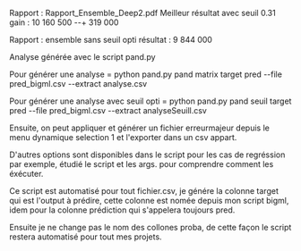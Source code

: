 Rapport : Rapport_Ensemble_Deep2.pdf
Meilleur résultat avec seuil 0.31
gain : 10 160 500
--+ 319 000

Rapport : ensemble sans seuil opti
résultat : 9 844 000

Analyse générée avec le script pand.py

Pour générer une analyse =
python pand.py pand matrix target pred --file pred_bigml.csv --extract analyse.csv

Pour générer une analyse avec seuil opti =
python pand.py pand seuil target pred --file pred_bigml.csv --extract analyseSeuill.csv

Ensuite, on peut appliquer et générer un fichier erreurmajeur depuis
le menu dynamique selection 1 et l'exporter dans un csv appart.

D'autres options sont disponibles dans le script pour les cas de regréssion par exemple, étudié le script et les args. pour comprendre comment les éxécuter.

Ce script est automatisé pour tout fichier.csv, je génére la colonne target qui est l'output à prédire, cette colonne est nomée depuis mon script bigml, idem pour la colonne prédiction qui s'appelera toujours pred. 

Ensuite je ne change pas le nom des collones proba, de cette façon le script restera automatisé pour tout mes projets.

 